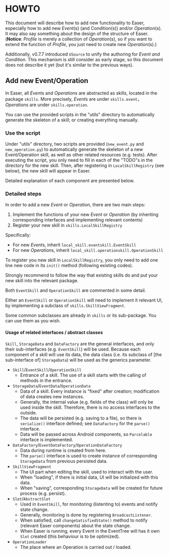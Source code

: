 HOWTO
======

This document will describe how to add new functionality to Easer, especially how to add new *Event*(s) (and Condition(s)) and/or *Operation*(s). It may also say something about the design of the structure of Easer.  
(**Notice**: *Profile* is merely a collection of *Operation*(s), so if you want to extend the function of *Profile*, you just need to create new *Operation*(s).)

Additionally, v0.7.7 introduced `USource` to unify the authoring for *Event and Condition*. This mechanism is still consider as early stage, so this document does not describe it yet (but it's similar to the previous ways).

Add new Event/Operation
------

In Easer, all *Event*s and *Operation*s are abstracted as skills, located in the package `skills`. More precisely, *Event*s are under `skills.event`，*Operation*s are under `skills.operation`.

You can use the provided scripts in the "utils" directory to automatically generate the skeleton of a skill; or creating everything manually.

### Use the script
Under "utils" directory, two scripts are provided (`new_event.py` and `new_operation.py`) to automatically generate the skeleton of a new Event/Operation skill, as well as other related resources (e.g. tests).
After executing the script, you only need to fill in each of the "TODO"s in the directory for the new skill. Then, after registering in `LocalSkillRegistry` (see below), the new skill will appear in Easer.

Detailed explanation of each component are presented below.

### Detailed steps

In order to add a new *Event* or *Operation*, there are two main steps:

1. Implement the functions of your new *Event* or *Operation* (by inheriting corresponding interfaces and implementing relevant contents)
2. Register your new skill in `skills.LocalSkillRegistry`

Specifically:

* For new *Event*s, inherit `local_skill.eventskill.EventSkill`
* For new *Operation*s, inherit `local_skill.operationskill.OperationSkill`

To register you new skill in `LocalSkillRegistry`, you only need to add one line new code in its `init()` method (following existing codes).

Strongly recommend to follow the way that existing skills do and put your new skill into the relevant package.

Both `EventSkill` and `OperationSkill` are commented in some detail.

Either an `EventSkill` or `OperationSkill` will need to implement it relevant UI, by implementing a subclass of `skills.SkillViewFragment`.

Some common subclasses are already in `skills` or its sub-package. You can use them as you wish.

#### Usage of related interfaces / abstract classes

`Skill`, `StorageData` and `DataFactory` are the general interfaces, and only their sub-interfaces (e.g. `EventSkill`) will be used. Because each component of a skill will use its data, the data class (i.e. its subclass of [the sub-interface of] `StorageData`) will be used as the generics parameter.

* `Skill`/`EventSkill`/`OperationSkill`
	* Entrance of a skill. The use of a skill starts with the calling of methods in the entrance.
* `StorageData`/`EventData`/`OperationData`
	* Data of a skill. Every instance is "fixed" after creation; modification of data creates new instances.
	* Generally, the internal value (e.g. fields of the class) will only be used inside the skill. Therefore, there is no access interfaces to the outside.
	* The data will be persisted (e.g. saving to a file), so there is `serialize()` interface defined; see `DataFactory` for the `parse()` interface.
	* Data will be passed across Android components, so `Parcelable` interface is implemented.
* `DataFactory`/`EventDataFactory`/`OperationDataFactory`
	* Data during runtime is created from here.
	* The `parse()` interface is used to create instance of corresponding `StorageData` from previous persisted data.
* `SkillViewFragment`
	* The UI part when editing the skill, used to interact with the user.
	* When "loading", if there is initial data, UI will be initialized with this data.
	* When "saving", corresponding `StorageData` will be created for future process (e.g. persist).
* `Slot`/`AbstractSlot`
	* Used in `EventSkill`, for monitoring (listenting to) events and notify state change.
	* Generally, monitoring is done by registering `BroadcastListener`.
	* When satisfied, call `changeSatisfiedState()` method to notify (relevant Easer components) about the state change.
	* When Easer is running, every Event in the EventTree will has it own `Slot` created (this behaviour is to be optimized).
* `OperationLoader`
	* The place where an Operation is carried out / loaded.

